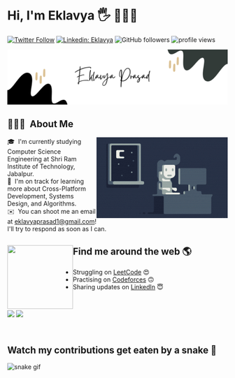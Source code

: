 # Hi, I'm Eklavya 🖐 👩🏾‍💻

[![Twitter Follow](https://img.shields.io/twitter/follow/eklavyaprasad1?label=Follow)](https://twitter.com/intent/follow?screen_name=eklavyaprasad1)
[![Linkedin: Eklavya](https://img.shields.io/badge/-Eklavya-blue?style=flat-square&logo=Linkedin&logoColor=white&link=https://www.linkedin.com/in/eklavya-prasad-6857a2191/)](https://www.linkedin.com/in/eklavya-prasad-6857a2191/)
![GitHub followers](https://img.shields.io/github/followers/eklavyaprasad?label=Follow&style=social)
<img alt = "profile views" src="https://komarev.com/ghpvc/?username=eklavyaprasad&color=brightgreen">  

<img src="data/about.png">

## 👨🏻‍💻 &nbsp;About Me

<img alt="Night Coding" src="https://raw.githubusercontent.com/AVS1508/AVS1508/master/assets/Night-Coding.gif" align="right"/>

🎓 &nbsp;I'm currently studying Computer Science Engineering at Shri Ram Institute of Technology, Jabalpur.\
🌱 &nbsp;I'm on track for learning more about Cross-Platform Development, Systems Design, and Algorithms.\
✉️ &nbsp;You can shoot me an email at eklavyaprasad1@gmail.com! I'll try to respond as soon as I can.



## Find me around the web 🌎 <a href="https://www.linkedin.com/in/eklavya-prasad-6857a2191/"><img align="left" width="150" height="146" src="https://github.com/M0nica/M0nica/blob/main/octomonica/m0nica-octocat-rotating.gif?raw=true"></a>
- Struggling on <a href="https://leetcode.com/eklavyaprasad3/">LeetCode</a> 😍
- Practising on <a href="https://codeforces.com/profile/opCisco">Codeforces</a> 🙃
- Sharing updates on <a href="https://www.linkedin.com/in/eklavya-prasad-6857a2191/">LinkedIn</a> 😇

<br>

<p align="left">
  <img width="49.5%" src="https://github-readme-stats.vercel.app/api?username=eklavyaprasad&show_icons=true&theme=dark&show_icons=true&count_private=true&hide_border=true" />
  <img width="49.5%" src="http://github-readme-streak-stats.herokuapp.com?user=eklavyaprasad&theme=dark&hide_border=true&date_format=M%20j%5B%2C%20Y%5D" />
</p>
<br>

## Watch my contributions get eaten by a snake 🐍
![snake gif](https://github.com/tanyarajhans/Actions/blob/output/github-contribution-grid-snake.svg)
